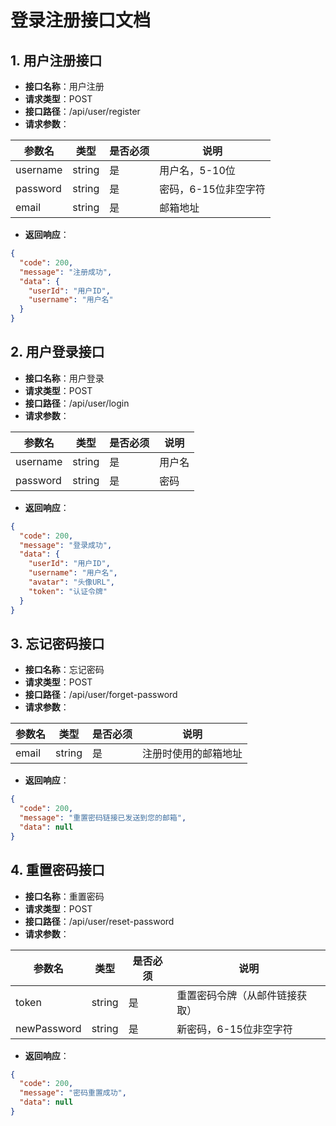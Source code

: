 # 登录注册接口文档

## 1. 用户注册接口

- **接口名称**：用户注册
- **请求类型**：POST
- **接口路径**：/api/user/register
- **请求参数**：

| 参数名   | 类型   | 是否必须 | 说明                 |
| -------- | ------ | -------- | -------------------- |
| username | string | 是       | 用户名，5-10位       |
| password | string | 是       | 密码，6-15位非空字符 |
| email    | string | 是       | 邮箱地址             |

- **返回响应**：

```json
{
  "code": 200,
  "message": "注册成功",
  "data": {
    "userId": "用户ID",
    "username": "用户名"
  }
}
```

## 2. 用户登录接口

- **接口名称**：用户登录
- **请求类型**：POST
- **接口路径**：/api/user/login
- **请求参数**：

| 参数名   | 类型   | 是否必须 | 说明   |
| -------- | ------ | -------- | ------ |
| username | string | 是       | 用户名 |
| password | string | 是       | 密码   |

- **返回响应**：

```json
{
  "code": 200,
  "message": "登录成功",
  "data": {
    "userId": "用户ID",
    "username": "用户名",
    "avatar": "头像URL",
    "token": "认证令牌"
  }
}
```

## 3. 忘记密码接口

- **接口名称**：忘记密码
- **请求类型**：POST
- **接口路径**：/api/user/forget-password
- **请求参数**：

| 参数名 | 类型   | 是否必须 | 说明                 |
| ------ | ------ | -------- | -------------------- |
| email  | string | 是       | 注册时使用的邮箱地址 |

- **返回响应**：

```json
{
  "code": 200,
  "message": "重置密码链接已发送到您的邮箱",
  "data": null
}
```

## 4. 重置密码接口

- **接口名称**：重置密码
- **请求类型**：POST
- **接口路径**：/api/user/reset-password
- **请求参数**：

| 参数名      | 类型   | 是否必须 | 说明                           |
| ----------- | ------ | -------- | ------------------------------ |
| token       | string | 是       | 重置密码令牌（从邮件链接获取） |
| newPassword | string | 是       | 新密码，6-15位非空字符         |

- **返回响应**：

```json
{
  "code": 200,
  "message": "密码重置成功",
  "data": null
}
```

